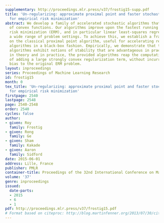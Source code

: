 ```yaml
---
supplementary: http://proceedings.mlr.press/v37/frostig15-supp.pdf
title: 'Un-regularizing: approximate proximal point and faster stochastic algorithms
  for empirical risk minimization'
abstract: We develop a family of accelerated stochastic algorithms that optimize sums
  of convex functions. Our algorithms improve upon the fastest running time for empirical
  risk minimization (ERM), and in particular linear least-squares regression, across
  a wide range of problem settings. To achieve this, we establish a framework, based
  on the classical proximal point algorithm, useful for accelerating recent fast stochastic
  algorithms in a black-box fashion. Empirically, we demonstrate that the resulting
  algorithms exhibit notions of stability that are advantageous in practice. Both
  in theory and in practice, the provided algorithms reap the computational benefits
  of adding a large strongly convex regularization term, without incurring a corresponding
  bias to the original ERM problem.
layout: inproceedings
series: Proceedings of Machine Learning Research
id: frostig15
month: 0
tex_title: 'Un-regularizing: approximate proximal point and faster stochastic algorithms
  for empirical risk minimization'
firstpage: 2540
lastpage: 2548
page: 2540-2548
order: 2540
cycles: false
author:
- given: Roy
  family: Frostig
- given: Rong
  family: Ge
- given: Sham
  family: Kakade
- given: Aaron
  family: Sidford
date: 2015-06-01
address: Lille, France
publisher: PMLR
container-title: Proceedings of the 32nd International Conference on Machine Learning
volume: '37'
genre: inproceedings
issued:
  date-parts:
  - 2015
  - 6
  - 1
pdf: http://proceedings.mlr.press/v37/frostig15.pdf
# Format based on citeproc: http://blog.martinfenner.org/2013/07/30/citeproc-yaml-for-bibliographies/
---
```

